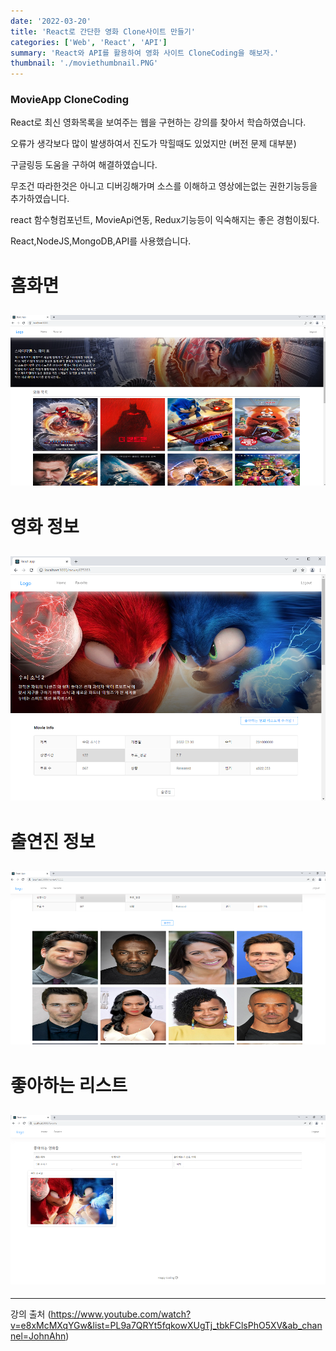 ```yaml
---
date: '2022-03-20'
title: 'React로 간단한 영화 Clone사이트 만들기'
categories: ['Web', 'React', 'API']
summary: 'React와 API를 활용하여 영화 사이트 CloneCoding을 해보자.'
thumbnail: './moviethumbnail.PNG'
---
```


### MovieApp CloneCoding

React로 최신 영화목록을 보여주는 웹을 구현하는 강의를 찾아서 학습하였습니다.

오류가 생각보다 많이 발생하여서 진도가 막힐때도 있었지만 (버전 문제 대부분)

구글링등 도움을 구하여 해결하였습니다.

무조건 따라한것은 아니고 디버깅해가며 소스를 이해하고 영상에는없는 권한기능등을 추가하였습니다.

react 함수형컴포넌트, MovieApi연동, Redux기능등이 익숙해지는 좋은 경험이됬다.

React,NodeJS,MongoDB,API를 사용했습니다.

# 홈화면

## ![file:///C:/Reactblog/LEEBLOG/static/movie/movieCloneHome.PNG](../static/movie/movieCloneHome.PNG)

# 영화 정보

## ![file:///C:/Reactblog/LEEBLOG/static/movie/movieCloneDetail.PNG](../static/movie/movieCloneDetail.PNG)

# 출연진 정보

## ![file:///C:/Reactblog/LEEBLOG/static/movie/movieCloneDetail2.PNG](../static/movie/movieCloneDetail2.PNG)

# 좋아하는 리스트

## ![file:///C:/Reactblog/LEEBLOG/static/movie/movieCloneFavirite.PNG](../static/movie/movieCloneFavirite.PNG)

---

강의 출처 (https://www.youtube.com/watch?v=e8xMcMXqYGw&list=PL9a7QRYt5fqkowXUgTj_tbkFClsPhO5XV&ab_channel=JohnAhn)
